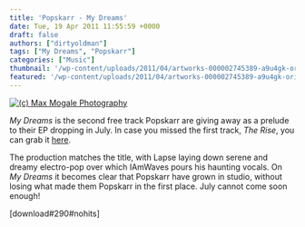 ```yaml
---
title: 'Popskarr - My Dreams'
date: Tue, 19 Apr 2011 11:55:59 +0000
draft: false
authors: ["dirtyoldman"]
tags: ["My Dreams", "Popskarr"]
categories: ["Music"]
thumbnail: '/wp-content/uploads/2011/04/artworks-000002745389-a9u4gk-original-150x150.jpg'
featured: '/wp-content/uploads/2011/04/artworks-000002745389-a9u4gk-original-304x190.jpg'
---
```


[![(c) Max Mogale Photography](/wp-content/uploads/2011/04/artworks-000002745389-a9u4gk-original.jpg "Popskarr")](/2011/04/19/popskarr-my-dreams/artworks-000002745389-a9u4gk-original/)

_My Dreams_ is the second free track Popskarr are giving away as a prelude to their EP dropping in July. In case you missed the first track, _The Rise_, you can grab it [here](/2011/03/14/popskarr-the-rise/).

The production matches the title, with Lapse laying down serene and dreamy electro-pop over which IAmWaves pours his haunting vocals. On _My Dreams_ it becomes clear that Popskarr have grown in studio, without losing what made them Popskarr in the first place. July cannot come soon enough!

\[download#290#nohits\]

